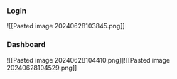 ### Login

![[Pasted image 20240628103845.png]]

### Dashboard
![[Pasted image 20240628104410.png]]![[Pasted image 20240628104529.png]]